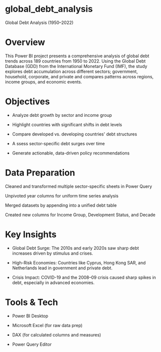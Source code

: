 # global_debt_analysis
Global Debt Analysis (1950–2022)

 # Overview
This Power BI project presents a comprehensive analysis of global debt trends across 189 countries from 1950 to 2022. Using the Global Debt Database (GDD) from the International Monetary Fund (IMF), the study explores debt accumulation across different sectors; government, household, corporate, and private and compares patterns across regions, income groups, and economic events.

 # Objectives
* Analyze debt growth by sector and income group

* Highlight countries with significant shifts in debt levels

* Compare developed vs. developing countries' debt structures

* A ssess sector-specific debt surges over time

* Generate actionable, data-driven policy recommendations

 # Data Preparation
Cleaned and transformed multiple sector-specific sheets in Power Query

Unpivoted year columns for uniform time series analysis

Merged datasets by appending into a unified debt table

Created new columns for Income Group, Development Status, and Decade


#  Key Insights
* Global Debt Surge: The 2010s and early 2020s saw sharp debt increases driven by stimulus and crises.

* High-Risk Economies: Countries like Cyprus, Hong Kong SAR, and Netherlands lead in government and private debt.

* Crisis Impact: COVID-19 and the 2008–09 crisis caused sharp spikes in debt, especially in advanced economies.



# Tools & Tech
* Power BI Desktop

* Microsoft Excel (for raw data prep)

* DAX (for calculated columns and measures)

* Power Query Editor

